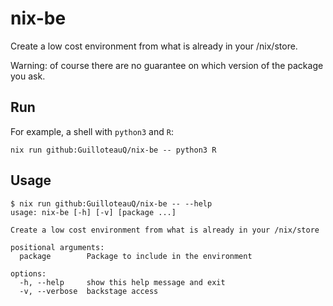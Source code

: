 # nix-be

Create a low cost environment from what is already in your /nix/store.

Warning: of course there are no guarantee on which version of the package you ask.

## Run

For example, a shell with `python3` and `R`:

```
nix run github:GuilloteauQ/nix-be -- python3 R
```

## Usage

```
$ nix run github:GuilloteauQ/nix-be -- --help
usage: nix-be [-h] [-v] [package ...]

Create a low cost environment from what is already in your /nix/store

positional arguments:
  package        Package to include in the environment

options:
  -h, --help     show this help message and exit
  -v, --verbose  backstage access
```



